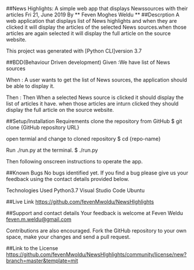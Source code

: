 ##News Highlights: A simple web app that displays Newssources with their articles
Fri 21, June 2019
By ** Feven Moghes Weldu **
##Descrption
A web application that displays list of News highlights and when they are clicked it will display the articles of the selected News sources.when those articles are again selected it will display the full article on the source website.

This project was generated with [Python CLI]version 3.7

##BDD(Behaviour Driven development) Given :We have list of News sources

When : A user wants to get the list of News sources, the application should be able to display it.

Then : Then When a selected News source is clicked it should display the list of articles it have. when those articles are inturn clicked they should display the full article on the source website.

##Setup/Installation Requirements
clone the repository from GitHub
$ git clone {GitHub repository URL}

open termial and change to cloned repository
$ cd {repo-name}

Run ./run.py at the terminal.
$ ./run.py

Then following onscreen instructions to operate the app.

##Known Bugs
No bugs identified yet. If you find a bug please give us your feedback using the contact details provided below.

Technologies Used
Python3.7
Visual Studio Code
Ubuntu

##Live Link
https://github.com/fevenMwoldu/NewsHIghlights

##Support and contact details
Your feedback is welcome at Feven Weldu feven.m.weldu@gmail.com

Contributions are also encouraged. Fork the GitHub repository to your own space, make your changes and send a pull request.

##Link to the License
https://github.com/fevenMwoldu/NewsHIghlights/community/license/new?branch=master&template=mit